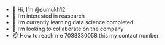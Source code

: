 - 👋 Hi, I’m @sumukh12
- 👀 I’m interested in reasearch 
- 🌱 I’m currently learning data science completed
- 💞️ I’m looking to collaborate on the company
- 📫 How to reach me 7038330058 this my contact number

<!---
sumukh12/sumukh12 is a ✨ special ✨ repository because its `README.md` (this file) appears on your GitHub profile.
You can click the Preview link to take a look at your changes.
--->
